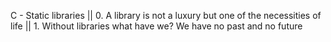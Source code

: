 C - Static libraries || 0. A library is not a luxury but one of the necessities of life || 1. Without libraries what have we? We have no past and no future
